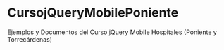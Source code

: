 CursojQueryMobilePoniente
=========================

Ejemplos y Documentos del Curso jQuery Mobile Hospitales (Poniente y Torrecárdenas)
